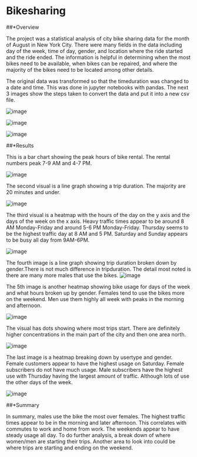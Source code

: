 # Bikesharing

##*Overview

The project was a statistical analysis of city bike sharing data for the month of August in New York City.  There were many fields in the data including day of the week, time of day, gender, and location where the ride started and the ride ended.  The information is helpful in determining when the most bikes need to be available, when bikes can be repaired, and where the majority of the bikes need to be located among other details.

The original data was transformed so that the timeduration was changed to a date and time.  This was done in jupyter notebooks with pandas.  The next 3 images show the steps taken to convert the data and put it into a new csv file.

![image](https://user-images.githubusercontent.com/85581208/151676304-96e427b6-1606-4bdd-92fa-3e655fdb7e18.png)


![image](https://user-images.githubusercontent.com/85581208/151676310-b2811f8b-f872-4c39-9856-bfdf9862acf4.png)


![image](https://user-images.githubusercontent.com/85581208/151676318-43847d6a-00e4-4e34-a1e8-8b616ecb7808.png)




##*Results

This is a bar chart showing the peak hours of bike rental.  The rental numbers peak 7-9 AM and 4-7 PM.

![image](https://user-images.githubusercontent.com/85581208/151676435-74a8b2f2-715d-47c4-9811-9bfb31ccd9f1.png)


The second visual is a line graph showing a trip duration. The majority are 20 minutes and under.


![image](https://user-images.githubusercontent.com/85581208/151676118-995e1c32-70cc-4419-bdd7-26ab8d874711.png)


The third visual is a heatmap with the hours of the day on the y axis and the days of the week on the x axis.  Heavy traffic times appear to be around 8 AM Monday-Friday and around 5-6 PM Monday-Friday. Thursday seems to be the highest traffic day at 8 AM and 5 PM.  Saturday and Sunday appears to be busy all day from 9AM-6PM.

![image](https://user-images.githubusercontent.com/85581208/151676220-984713fe-39fd-4164-8427-60a2c7260253.png)

The fourth image is a line graph showing trip duration broken down by gender.There is not much difference in tripduration.  The detail most noted is there are many more males that use the bikes.
![image](https://user-images.githubusercontent.com/85581208/151676583-ea150467-eff9-419f-9ea3-b3a017352b2c.png)

The 5th image is another heatmap showing bike usage for days of the week and what hours broken up by gender.  Females tend to use the bikes more on the weekend.  Men use them highly all week with peaks in the morning and afternoon.  

![image](https://user-images.githubusercontent.com/85581208/151676626-6abc9b56-8b24-4dc0-b051-00b0839e5391.png)


The visual has dots showing where most trips start.  There are definitely higher concentrations in the main part of the city and then one area north.


![image](https://user-images.githubusercontent.com/85581208/151676711-6ca87da9-ea95-481c-9953-34f584991a07.png)

The last image is a heatmap breaking down by usertype and gender. Female customers appear to have the highest usage on Saturday.  Female subscribers do not have much usage.  Male subscribers have the highest use with Thursday having the largest amount of traffic.  Although lots of use the other days of the week.

![image](https://user-images.githubusercontent.com/85581208/151676759-b9078592-e704-4f9e-a692-9c7a531ee8a8.png)

##*Summary

In summary, males use the bike the most over females.  The highest traffic times appear to be in the morning and later afternoon.  This correlates with commutes to work and home from work.  The weekends appear to have steady usage all day.  To do further analysis, a break down of where women/men are starting their trips.  Another area to look into could be where trips are starting and ending on the weekend.


